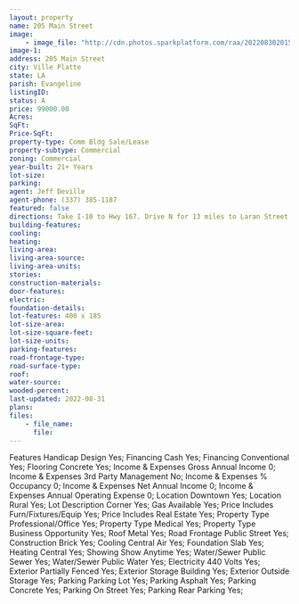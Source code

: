```yaml
---
layout: property
name: 205 Main Street 
image:
    - image_file: "http://cdn.photos.sparkplatform.com/raa/20220830201514276724000000.jpg"
image-1:
address: 205 Main Street
city: Ville Platte
state: LA
parish: Evangeline
listingID: 
status: A
price: 99000.00
Acres: 
SqFt: 
Price-SqFt: 
property-type: Comm Bldg Sale/Lease
property-subtype: Commercial
zoning: Commercial
year-built: 21+ Years
lot-size: 
parking: 
agent: Jeff Deville
agent-phone: (337) 385-1187
featured: false
directions: Take I-10 to Hwy 167. Drive N for 13 miles to Laran Street. Take a left on Laran and property on right next to stop sign
building-features: 
cooling: 
heating: 
living-area: 
living-area-source: 
living-area-units: 
stories: 
construction-materials: 
door-features: 
electric: 
foundation-details: 
lot-features: 400 x 185
lot-size-area: 
lot-size-square-feet: 
lot-size-units: 
parking-features: 
road-frontage-type: 
road-surface-type: 
roof: 
water-source: 
wooded-percent: 
last-updated: 2022-08-31
plans: 
files:
    - file_name:
      file:
---
```

Features	Handicap Design	Yes;
Financing	Cash	Yes;
Financing	Conventional	Yes;
Flooring	Concrete	Yes;
Income & Expenses	Gross Annual Income	0;
Income & Expenses	3rd Party Management	No;
Income & Expenses	% Occupancy	0;
Income & Expenses	Net Annual Income	0;
Income & Expenses	Annual Operating Expense	0;
Location	Downtown	Yes;
Location	Rural	Yes;
Lot Description	Corner	Yes;
Gas	Available	Yes;
Price Includes	Furn/Fixtures/Equip	Yes;
Price Includes	Real Estate	Yes;
Property Type	Professional/Office	Yes;
Property Type	Medical	Yes;
Property Type	Business Opportunity	Yes;
Roof	Metal	Yes;
Road Frontage	Public Street	Yes;
Construction	Brick	Yes;
Cooling	Central Air	Yes;
Foundation	Slab	Yes;
Heating	Central	Yes;
Showing	Show Anytime	Yes;
Water/Sewer	Public Sewer	Yes;
Water/Sewer	Public Water	Yes;
Electricity	440 Volts	Yes;
Exterior	Partially Fenced	Yes;
Exterior	Storage Building	Yes;
Exterior	Outside Storage	Yes;
Parking	Parking Lot	Yes;
Parking	Asphalt	Yes;
Parking	Concrete	Yes;
Parking	On Street	Yes;
Parking	Rear Parking	Yes;

